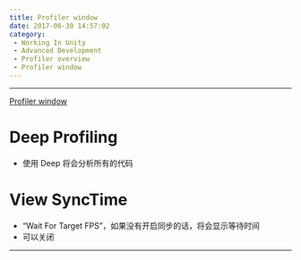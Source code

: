 ```yaml
---
title: Profiler window
date: 2017-06-30 14:57:02
category:
 - Working In Unity
 - Advanced Development
 - Profiler overview
 - Profiler window
---
```


___

[Profiler window](https://docs.unity3d.com/Manual/ProfilerWindow.html)

# Deep Profiling
- 使用 Deep 将会分析所有的代码

# View SyncTime
- “Wait For Target FPS”，如果没有开启同步的话，将会显示等待时间
- 可以关闭

___